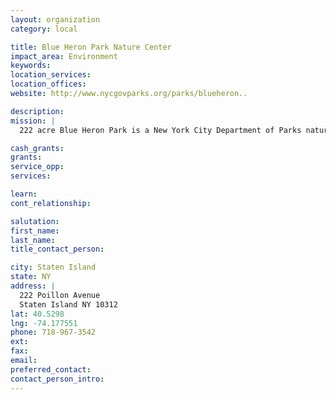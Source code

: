 ```yaml
---
layout: organization
category: local

title: Blue Heron Park Nature Center
impact_area: Environment
keywords: 
location_services: 
location_offices: 
website: http://www.nycgovparks.org/parks/blueheron..

description: 
mission: |
  222 acre Blue Heron Park is a New York City Department of Parks natural areas park which surrounds wetland ponds, swamps and streams which drain into the Raritan Bay. Organizaing programs to teach children and their families about nature

cash_grants: 
grants: 
service_opp: 
services: 

learn: 
cont_relationship: 

salutation: 
first_name: 
last_name: 
title_contact_person: 

city: Staten Island
state: NY
address: |
  222 Poillon Avenue  
  Staten Island NY 10312
lat: 40.5298
lng: -74.177551
phone: 718-967-3542
ext: 
fax: 
email: 
preferred_contact: 
contact_person_intro: 
---
```

